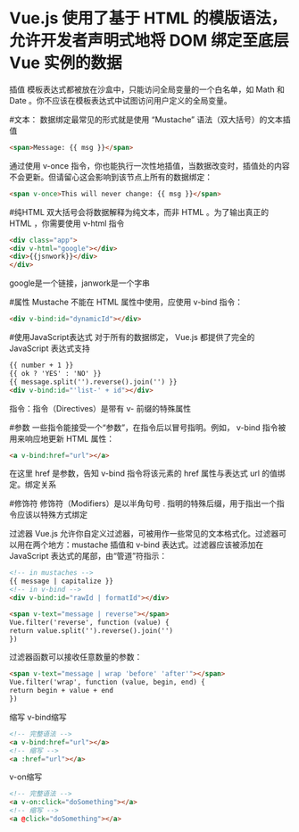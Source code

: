 Vue.js 使用了基于 HTML 的模版语法，允许开发者声明式地将 DOM 绑定至底层 Vue 实例的数据
======================================================================
插值 模板表达式都被放在沙盒中，只能访问全局变量的一个白名单，如 Math 和 Date 。你不应该在模板表达式中试图访问用户定义的全局变量。

#文本：
数据绑定最常见的形式就是使用 “Mustache” 语法（双大括号）的文本插值

```html
<span>Message: {{ msg }}</span>
```

通过使用 v-once 指令，你也能执行一次性地插值，当数据改变时，插值处的内容不会更新。但请留心这会影响到该节点上所有的数据绑定：

```html
<span v-once>This will never change: {{ msg }}</span>
```

#纯HTML
双大括号会将数据解释为纯文本，而非 HTML 。为了输出真正的 HTML ，你需要使用 v-html 指令

```html
<div class="app">
<div v-html="google"></div>
<div>{{jsnwork}}</div>
</div>
```

google是一个链接，janwork是一个字串

#属性
Mustache 不能在 HTML 属性中使用，应使用 v-bind 指令：

```html
<div v-bind:id="dynamicId"></div>
```

#使用JavaScript表达式
对于所有的数据绑定， Vue.js 都提供了完全的 JavaScript 表达式支持

```html
{{ number + 1 }}
{{ ok ? 'YES' : 'NO' }}
{{ message.split('').reverse().join('') }}
<div v-bind:id="'list-' + id"></div>
```


指令：指令（Directives）是带有 v- 前缀的特殊属性

#参数
一些指令能接受一个“参数”，在指令后以冒号指明。例如， v-bind 指令被用来响应地更新 HTML 属性：

```html
<a v-bind:href="url"></a>
```

在这里 href 是参数，告知 v-bind 指令将该元素的 href 属性与表达式 url 的值绑定。绑定关系

#修饰符
修饰符（Modifiers）是以半角句号 . 指明的特殊后缀，用于指出一个指令应该以特殊方式绑定

过滤器
Vue.js 允许你自定义过滤器，可被用作一些常见的文本格式化。过滤器可以用在两个地方：mustache 插值和 v-bind 表达式。过滤器应该被添加在 JavaScript 表达式的尾部，由“管道”符指示：

```html
<!-- in mustaches -->
{{ message | capitalize }}
<!-- in v-bind -->
<div v-bind:id="rawId | formatId"></div>

<span v-text="message | reverse"></span>
Vue.filter('reverse', function (value) {
return value.split('').reverse().join('')
})
```

过滤器函数可以接收任意数量的参数：

```html
<span v-text="message | wrap 'before' 'after'"></span>
Vue.filter('wrap', function (value, begin, end) {
return begin + value + end
})
```

缩写
v-bind缩写

```html
<!-- 完整语法 -->
<a v-bind:href="url"></a>
<!-- 缩写 -->
<a :href="url"></a>
```

v-on缩写

```html
<!-- 完整语法 -->
<a v-on:click="doSomething"></a>
<!-- 缩写 -->
<a @click="doSomething"></a>
```
